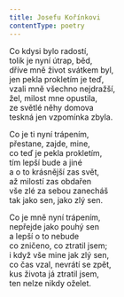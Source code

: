 ```yaml
---
title: Josefu Kořínkovi
contentType: poetry
---
```


Co kdysi bylo radostí,  
tolik je nyní útrap, běd,  
dříve mně život svátkem byl,  
jen pekla prokletím je teď,  
vzali mně všechno nejdražší,  
žel, milost mne opustila,  
ze světlé něhy domova  
teskná jen vzpomínka zbyla.

Co je ti nyní trápením,  
přestane, zajde, mine,  
co teď je pekla prokletím,  
tím lepší bude a jiné  
a o to krásnější zas svět,  
až milostí zas obdařen  
vše zlé za sebou zanecháš  
tak jako sen, jako zlý sen.

Co je mně nyní trápením,  
nepřejde jako pouhý sen  
a lepší o to nebude  
co zničeno, co ztratil jsem;  
i když vše mine jak zlý sen,  
co čas vzal, nevrátí se zpět,  
kus života já ztratil jsem,  
ten nelze nikdy oželet.
